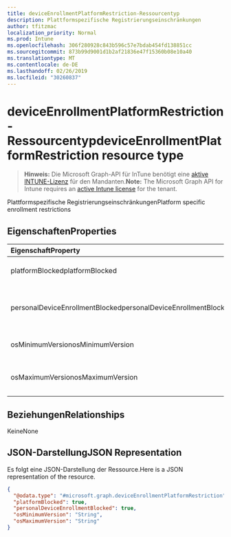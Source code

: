 ```yaml
---
title: deviceEnrollmentPlatformRestriction-Ressourcentyp
description: Plattformspezifische Registrierungseinschränkungen
author: tfitzmac
localization_priority: Normal
ms.prod: Intune
ms.openlocfilehash: 306f280928c843b596c57e7bdab454fd138851cc
ms.sourcegitcommit: 873b99d9001d1b2af21836e47f15360b08e10a40
ms.translationtype: MT
ms.contentlocale: de-DE
ms.lasthandoff: 02/26/2019
ms.locfileid: "30260837"
---
```

# <a name="deviceenrollmentplatformrestriction-resource-type"></a><span data-ttu-id="d0d78-103">deviceEnrollmentPlatformRestriction-Ressourcentyp</span><span class="sxs-lookup"><span data-stu-id="d0d78-103">deviceEnrollmentPlatformRestriction resource type</span></span>

> <span data-ttu-id="d0d78-104">**Hinweis:** Die Microsoft Graph-API für InTune benötigt eine [aktive INTUNE-Lizenz](https://go.microsoft.com/fwlink/?linkid=839381) für den Mandanten.</span><span class="sxs-lookup"><span data-stu-id="d0d78-104">**Note:** The Microsoft Graph API for Intune requires an [active Intune license](https://go.microsoft.com/fwlink/?linkid=839381) for the tenant.</span></span>

<span data-ttu-id="d0d78-105">Plattformspezifische Registrierungseinschränkungen</span><span class="sxs-lookup"><span data-stu-id="d0d78-105">Platform specific enrollment restrictions</span></span>

## <a name="properties"></a><span data-ttu-id="d0d78-106">Eigenschaften</span><span class="sxs-lookup"><span data-stu-id="d0d78-106">Properties</span></span>
|<span data-ttu-id="d0d78-107">Eigenschaft</span><span class="sxs-lookup"><span data-stu-id="d0d78-107">Property</span></span>|<span data-ttu-id="d0d78-108">Typ</span><span class="sxs-lookup"><span data-stu-id="d0d78-108">Type</span></span>|<span data-ttu-id="d0d78-109">Beschreibung</span><span class="sxs-lookup"><span data-stu-id="d0d78-109">Description</span></span>|
|:---|:---|:---|
|<span data-ttu-id="d0d78-110">platformBlocked</span><span class="sxs-lookup"><span data-stu-id="d0d78-110">platformBlocked</span></span>|<span data-ttu-id="d0d78-111">Boolean</span><span class="sxs-lookup"><span data-stu-id="d0d78-111">Boolean</span></span>|<span data-ttu-id="d0d78-112">Sperren der Plattform für die Registrierung</span><span class="sxs-lookup"><span data-stu-id="d0d78-112">Block the platform from enrolling</span></span>|
|<span data-ttu-id="d0d78-113">personalDeviceEnrollmentBlocked</span><span class="sxs-lookup"><span data-stu-id="d0d78-113">personalDeviceEnrollmentBlocked</span></span>|<span data-ttu-id="d0d78-114">Boolescher Wert</span><span class="sxs-lookup"><span data-stu-id="d0d78-114">Boolean</span></span>|<span data-ttu-id="d0d78-115">Sperren privat genutzter Geräte für die Registrierung</span><span class="sxs-lookup"><span data-stu-id="d0d78-115">Block personally owned devices from enrolling</span></span>|
|<span data-ttu-id="d0d78-116">osMinimumVersion</span><span class="sxs-lookup"><span data-stu-id="d0d78-116">osMinimumVersion</span></span>|<span data-ttu-id="d0d78-117">Zeichenfolge</span><span class="sxs-lookup"><span data-stu-id="d0d78-117">String</span></span>|<span data-ttu-id="d0d78-118">Unterstützte mindestens benötigte iOS-Version</span><span class="sxs-lookup"><span data-stu-id="d0d78-118">Min OS version supported</span></span>|
|<span data-ttu-id="d0d78-119">osMaximumVersion</span><span class="sxs-lookup"><span data-stu-id="d0d78-119">osMaximumVersion</span></span>|<span data-ttu-id="d0d78-120">Zeichenfolge</span><span class="sxs-lookup"><span data-stu-id="d0d78-120">String</span></span>|<span data-ttu-id="d0d78-121">Unterstützte maximal verwendbare iOS-Version</span><span class="sxs-lookup"><span data-stu-id="d0d78-121">Max OS version supported</span></span>|

## <a name="relationships"></a><span data-ttu-id="d0d78-122">Beziehungen</span><span class="sxs-lookup"><span data-stu-id="d0d78-122">Relationships</span></span>
<span data-ttu-id="d0d78-123">Keine</span><span class="sxs-lookup"><span data-stu-id="d0d78-123">None</span></span>

## <a name="json-representation"></a><span data-ttu-id="d0d78-124">JSON-Darstellung</span><span class="sxs-lookup"><span data-stu-id="d0d78-124">JSON Representation</span></span>
<span data-ttu-id="d0d78-125">Es folgt eine JSON-Darstellung der Ressource.</span><span class="sxs-lookup"><span data-stu-id="d0d78-125">Here is a JSON representation of the resource.</span></span>
<!-- {
  "blockType": "resource",
  "@odata.type": "microsoft.graph.deviceEnrollmentPlatformRestriction"
}
-->
``` json
{
  "@odata.type": "#microsoft.graph.deviceEnrollmentPlatformRestriction",
  "platformBlocked": true,
  "personalDeviceEnrollmentBlocked": true,
  "osMinimumVersion": "String",
  "osMaximumVersion": "String"
}
```



